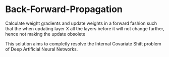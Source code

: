 # Back-Forward-Propagation
Calculate weight gradients and update weights in a forward fashion such that the when updating layer X all the layers before it will not change further, hence not making the update obsolete

This solution aims to completly resolve the Internal Covariate Shift problem of Deep Artificial Neural Networks.
